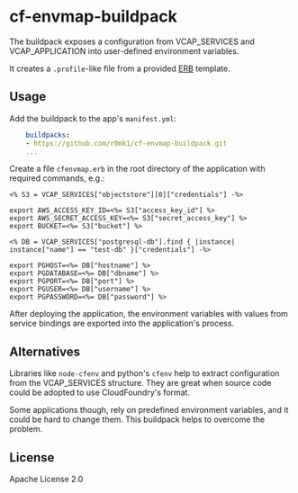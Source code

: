 # cf-envmap-buildpack

The buildpack exposes a configuration from VCAP_SERVICES and
VCAP_APPLICATION into user-defined environment variables.

It creates a `.profile`-like file from a provided
[ERB](https://docs.ruby-lang.org/en/master/ERB.html) template.

## Usage

Add the buildpack to the app's `manifest.yml`:

```yaml
    buildpacks:
    - https://github.com/r0mk1/cf-envmap-buildpack.git
    ...
```

Create a file `cfenvmap.erb` in the root directory of the application with required commands, e.g.:

```erb
<% S3 = VCAP_SERVICES["objectstore"][0]["credentials"] -%>

export AWS_ACCESS_KEY_ID=<%= S3["access_key_id"] %>
export AWS_SECRET_ACCESS_KEY=<%= S3["secret_access_key"] %>
export BUCKET=<%= S3["bucket"] %>

<% DB = VCAP_SERVICES["postgresql-db"].find { |instance| instance["name"] == "test-db" }["credentials"] -%>

export PGHOST=<%= DB["hostname"] %>
export PGDATABASE=<%= DB["dbname"] %>
export PGPORT=<%= DB["port"] %>
export PGUSER=<%= DB["username"] %>
export PGPASSWORD=<%= DB["password"] %>
```

After deploying the application, the environment variables with values from service bindings
are exported into the application's process.


## Alternatives

Libraries like `node-cfenv` and python's `cfenv` help to extract configuration from the
VCAP_SERVICES structure.  They are great when source code could be adopted to use
CloudFoundry's format.

Some applications though, rely on predefined environment variables, and it could be hard
to change them.  This buildpack helps to overcome the problem.


## License

Apache License 2.0
